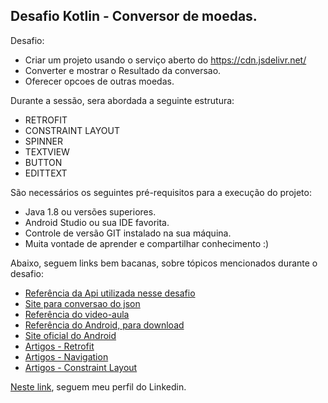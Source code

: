 <h2>Desafio Kotlin - Conversor de moedas.</h2>

Desafio:

* Criar um projeto usando o serviço aberto do https://cdn.jsdelivr.net/
* Converter e mostrar o Resultado da conversao. 
* Oferecer opcoes de outras moedas.

Durante a sessão, sera abordada a seguinte estrutura:

* RETROFIT
* CONSTRAINT LAYOUT
* SPINNER
* TEXTVIEW
* BUTTON
* EDITTEXT

São necessários os seguintes pré-requisitos para a execução do projeto:

* Java 1.8 ou versões superiores.
* Android Studio ou sua IDE favorita.
* Controle de versão GIT instalado na sua máquina.
* Muita vontade de aprender e compartilhar conhecimento :)

Abaixo, seguem links bem bacanas, sobre tópicos mencionados durante o desafio:

* [Referência da Api utilizada nesse desafio](https://cdn.jsdelivr.net/)
* [Site para conversao do json](https://www.jsonschema2pojo.org/)
* [Referência do video-aula](https://www.youtube.com/watch?v=U3Nmw0_BMVs)
* [Referência do Android, para download](https://developer.android.com/studio?gclsrc=aw.ds&gclid=CjwKCAjw3cSSBhBGEiwAVII0Z6c5VlwQmwxm9xTkx3n31Yoks0qt-s_610V5poFjtrHzxgatqIIxeRoC2usQAvD_BwE)
* [Site oficial do Android](https://developer.android.com/)
* [Artigos - Retrofit](https://medium.com/@alifyzfpires/consumindo-api-rest-com-retrofit-kotlin-no-android-abba52820cc)
* [Artigos - Navigation](https://medium.com/android-dev-br/usando-navigation-component-android-jetpack-e1356921b31d)
* [Artigos - Constraint Layout](https://medium.com/collabcode/implementando-telas-no-android-com-constraint-layout-13a90e44622f)

[Neste link](https://www.linkedin.com/in/devtvas/), seguem meu perfil do Linkedin.
